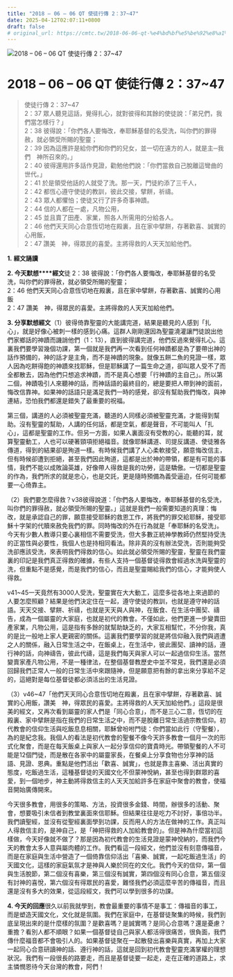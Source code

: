 ```yaml
---
title: "2018 – 06 – 06 QT 使徒行傳 2：37~47"
date: 2025-04-12T02:07:11+0800
draft: false
# original_url: https://cmtc.tw/2018-06-06-qt-%e4%bd%bf%e5%be%92%e8%a1%8c%e5%82%b3-2%ef%bc%9a3747
---
```


![2018 – 06 – 06 QT 使徒行傳 2：37~47](/images/qt.jpg   "2018 – 06 – 06 QT 使徒行傳 2：37~47")

# 2018 – 06 – 06 QT 使徒行傳 2：37~47

> 使徒行傳 2：37~47  
> 2：37 眾人聽見這話，覺得扎心，就對彼得和其餘的使徒說：「弟兄們，我們當怎樣行？」  
> 2：38 彼得說：「你們各人要悔改，奉耶穌基督的名受洗，叫你們的罪得赦，就必領受所賜的聖靈；  
> 2：39 因為這應許是給你們和你們的兒女，並一切在遠方的人，就是主─我們　神所召來的。」  
> 2：40 彼得還用許多話作見證，勸勉他們說：「你們當救自己脫離這彎曲的世代。」  
> 2：41 於是領受他話的人就受了洗。那一天，門徒約添了三千人，  
> 2：42 都恆心遵守使徒的教訓，彼此交接，擘餅，祈禱。  
> 2：43 眾人都懼怕；使徒又行了許多奇事神蹟。  
> 2：44 信的人都在一處，凡物公用，  
> 2：45 並且賣了田產、家業，照各人所需用的分給各人。  
> 2：46 他們天天同心合意恆切地在殿裏，且在家中擘餅，存著歡喜、誠實的心用飯，  
> 2：47 讚美　神，得眾民的喜愛。主將得救的人天天加給他們。

**1.** **經文誦讀**

**2. 今天默想****經文**徒 2：38 彼得說：「你們各人要悔改，奉耶穌基督的名受洗，叫你們的罪得赦，就必領受所賜的聖靈；  
2：46 他們天天同心合意恆切地在殿裏，且在家中擘餅，存著歡喜、誠實的心用飯  
2：47 讚美　神，得眾民的喜愛。主將得救的人天天加給他們。

**3. 分享默想經文**（1）彼得倚靠聖靈的大能講完道，結果是聽見的人感到「扎心」，就是好像心被刺一樣的感到心痛。這群人剛剛還因為聖靈澆灌讓門徒說出他們家鄉話的神蹟而譏誚他們（1：13），直到彼得講完道，他們反過來覺得扎心。這裏我們要學習幾個功課，第一個就是我們再一次看到任何神蹟都是為了要帶出神的話作預備的，神的話才是主角，而不是神蹟的現象。就像五餅二魚的見證一樣，眾人因為吃餅得飽的神蹟來找耶穌，但是耶穌講了一篇生命之道，卻叫眾人受不了而全都散去，因為他們只想追求神蹟，而不是真心想要「行神蹟的主自己」。所以第二個，神蹟吸引人來聽神的話，而神話語的最終目的，總是要把人帶到神的面前，悔改信靠神。如果神的話語只是滿足我們一時的感覺，卻沒有幫助我們悔改，與神連結，恐怕我們都還是錯失了最重要的祝福。

第三個，講道的人必須被聖靈充滿，聽道的人同樣必須被聖靈充滿，才能得到幫助。沒有聖靈的幫助，人講的任何話，都是空氣，都是聲音，不可能叫人「扎心」，這都是聖靈的工作。但另一方面，如果人裏面沒有受教的心，能聽的耳，就算聖靈動工，人也可以硬著頸項拒絕福音。就像耶穌講道、司提反講道、使徒雅各傳道，得到的結果卻是殉道一樣。有時候我們講了人心柔軟接受，願意悔改信主，但有時候卻遭到拒絕，甚至我們因此殉道，這都是出於神的帶領，都是有可能的事情，我們不能以成敗論英雄，好像帶人得救是我的功勞，這是驕傲。一切都是聖靈的作為，我們所求的就是忠心，也是交託，更是隨時預備為義受逼迫，任何可能都要一心倚靠主。

（2）我們要怎麼得救？v38彼得說道：「你們各人要悔改，奉耶穌基督的名受洗，叫你們的罪得赦，就必領受所賜的聖靈。」這就是我們一般需要知道的真理：悔改，就是承認自己的罪，願意接受耶穌的救恩工作，將我們的罪交給耶穌，接受耶穌十字架的代贖來赦免我們的罪。同時悔改的外在行為就是「奉耶穌的名受洗」。今天有少數人教導只要心裏相信不需要受洗，但大多數正統神學教師仍然堅持受洗的正當性與必要性，我個人也是持相同看法。除非真的沒有辦法受洗，否則能夠受洗卻應該受洗，來表明我們得救的信心。如此就必領受所賜的聖靈，聖靈在我們靈裏的印記是我們真正得救的確據，有些人支持一個基督徒得救會經過水洗與聖靈的洗，但重點不是感覺，而是我們的信心，而且是聖靈賜給我們的信心，才能夠使人得救。

v41~45一天竟然有3000人受洗，聖靈實在大大動工，這麼多從各地上來過節的人要怎麼照顧？結果是他們決定住在一起，遵守使徒的教訓，也就是遵守神的話語。天天交接、擘餅、祈禱，也就是天天與人與神，在飯食、在生活中團契、禱告，成為一個屬靈的大家庭，也就是初代的教會。不僅如此，他們更進一步變賣田產家業，凡物公用，這是指有多餘的就幫助缺乏的，大家互相幫忙，不分你我，真的是比一般地上家人更親密的關係。這裏我們要學習的就是將信仰融入我們與週遭之人的關係，融入日常生活之中，在飯桌上，在生活中，彼此團契、讀神的話，遵行神的話，向神禱告，彼此代禱，這是我們每天與家人可以一起過信仰生活。當然變賣家產凡物公用，不是一種律法，在整個基督教歷史中並不常見，我們還是必須回歸我們正常人一般的日常生活中來跟隨神，但是願意把有餘的拿出來分享給不足的，這絕對是每位基督徒都必須活出的生活見證。

（3）v46~47「他們天天同心合意恆切地在殿裏，且在家中擘餅，存著歡喜、誠實的心用飯，讚美　神，得眾民的喜愛。主將得救的人天天加給他們。」這段是很美的經文，又再次看到屬靈的家人們是「同心合意」，而不是三心二意，恆切的在殿裏、家中擘餅是指在我們的日常生活之中，而不是脫離日常生活過宗教信仰。初代教會的信仰生活與吃飯息息相關，耶穌曾吩咐門徒：你們當如此行（守聖餐），為的是紀念我。我個人的看法是初代教會的聖餐不像今天許多教會一個月一次的形式化聚會，而是在每天飯桌上與家人一起分享信仰的寶貴時光。帶領聖餐的人不可能是12個門徒，而是散在各家中的屬靈家長，在餐桌上分享食物也分享神的話語、見證、恩典。重點是他們活出「歡喜、誠實」，也就是靠主喜樂、活出真實的態度，吃飯過生活，這種基督徒的天國文化不但蒙神悅納，甚至也得到群眾的喜愛，到一個地步，神主動將得救信主的人天天加給許多在家庭中聚會的教會，使福音開始廣傳開來。

今天很多教會，用很多的策略、方法，投資很多金錢、時間，辦很多的活動、聚會，想要吸引未信者到教堂裏面來信耶穌。但結果往往是吃力不討好，事倍功半。我們讀聖經，並沒有從聖經裏面學到功課，反而用人的方法在做神的工作。真正叫人得救信主的，是神自己，是「神把得救的人加給教會的」。但是神為什麼當初這樣做，今天好像就不做了？那是因為初代教會的生活見證是蒙神悅納的，而我們今天的教會太多人意與屬肉體的工作。我們看這一段經文，他們並沒有刻意傳福音，而是在家庭與生活中營造了一個倚靠信仰活出「喜樂、誠實，一起吃飯過生活」的天國文化，這樣的家庭氣氛才是神與人樂於同在的文化。我們今天的信仰，第一個與生活脫節，第二個沒有喜樂，第三個沒有誠實，第四個沒有同心合意，第五個沒有討神的喜悅，第六個沒有得眾民的喜愛，難怪我們必須這麼辛苦的傳福音，而且還是沒有多大的效果，從這段經文，我們可以學到很多的功課。

**4. 今天的回應**很久以前我就學到，教會最重要的事情不是事工：傳福音的事工，而是塑造天國文化，文化就是氛圍。我們在家庭中，在基督徒聚集的時候，我們到底呈現出來的是什麼樣的氛圍？是歡喜嗎？是誠實嗎？是同心合意嗎？還是憂慮？重擔？看別人都不順眼？如果一個基督徒自己與家人都活得很痛苦，很負面，我們傳什麼福音都不會吸引人的。如果基督徒聚在一起散發出喜樂與真實，再加上大家一起同心合意研讀神的話、遵行神的話，這就是回到初代教會聖靈充滿掌權的理想狀況。我們有一段很長的路要走，而且是基督徒要一起走，走在正確的道路上，求主憐憫恩待今天台灣的教會，阿們！